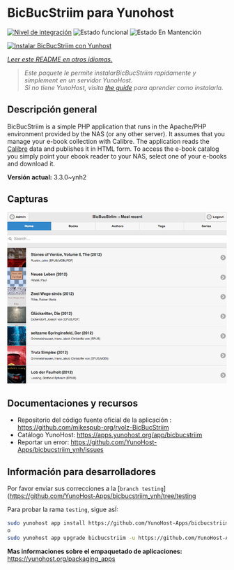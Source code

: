 <!--
Este archivo README esta generado automaticamente<https://github.com/YunoHost/apps/tree/master/tools/readme_generator>
No se debe editar a mano.
-->

# BicBucStriim para Yunohost

[![Nivel de integración](https://dash.yunohost.org/integration/bicbucstriim.svg)](https://dash.yunohost.org/appci/app/bicbucstriim) ![Estado funcional](https://ci-apps.yunohost.org/ci/badges/bicbucstriim.status.svg) ![Estado En Mantención](https://ci-apps.yunohost.org/ci/badges/bicbucstriim.maintain.svg)

[![Instalar BicBucStriim con Yunhost](https://install-app.yunohost.org/install-with-yunohost.svg)](https://install-app.yunohost.org/?app=bicbucstriim)

*[Leer este README en otros idiomas.](./ALL_README.md)*

> *Este paquete le permite instalarBicBucStriim rapidamente y simplement en un servidor YunoHost.*  
> *Si no tiene YunoHost, visita [the guide](https://yunohost.org/install) para aprender como instalarla.*

## Descripción general

BicBucStriim is a simple PHP application that runs in the Apache/PHP environment provided by the NAS (or any other server). It assumes that you manage your e-book collection with Calibre. The application reads the [Calibre](https://calibre-ebook.com/) data and publishes it in HTML form. To access the e-book catalog you simply point your ebook reader to your NAS, select one of your e-books and download it.


**Versión actual:** 3.3.0~ynh2

## Capturas

![Captura de BicBucStriim](./doc/screenshots/bbs-121-recent.png)

## Documentaciones y recursos

- Repositorio del código fuente oficial de la aplicación : <https://github.com/mikespub-org/rvolz-BicBucStriim>
- Catálogo YunoHost: <https://apps.yunohost.org/app/bicbucstriim>
- Reportar un error: <https://github.com/YunoHost-Apps/bicbucstriim_ynh/issues>

## Información para desarrolladores

Por favor enviar sus correcciones a la [`branch testing`](https://github.com/YunoHost-Apps/bicbucstriim_ynh/tree/testing

Para probar la rama `testing`, sigue asÍ:

```bash
sudo yunohost app install https://github.com/YunoHost-Apps/bicbucstriim_ynh/tree/testing --debug
o
sudo yunohost app upgrade bicbucstriim -u https://github.com/YunoHost-Apps/bicbucstriim_ynh/tree/testing --debug
```

**Mas informaciones sobre el empaquetado de aplicaciones:** <https://yunohost.org/packaging_apps>
